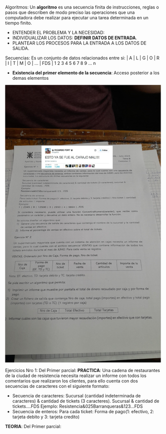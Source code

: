 Algoritmos: 
    Un **algoritmo** es una secuencia finita de instrucciones, reglas o pasos que describen de modo preciso las operaciones que una computadora debe realizar para ejecutar una tarea determinada en un tiempo finito.

- ENTENDER EL PROBLEMA Y LA NECESIDAD: 
- INDIVIDUALIZAR LOS DATOS: **DEFINIR DATOS DE ENTRADA**.
- PLANTEAR LOS PROCESOS PARA LA ENTRADA A LOS DATOS DE SALIDA.

Secuencias: Es un conjunto de datos relacionados entre si:
| A | L | G | O | R | I | T | M | O | ... | FDS |
  1   2   3   4   5   6   7   8   9   ...    n


- **Existencia del primer elemento de la secuencia**: Acceso posterior a los demas elementos






![parcial_1](PrimerParcialAlgoritmos.jpeg)

Ejercicios Nro 1: Del Primer parcial: **PRACTICA**:
Una cadena de restaurantes de la ciudad de resistencia necesita realizar un informe con todos los comentarios que realizaron los clientes, para ello cuenta con dos secuencias de caracteres con el siguiente formato:
- Secuencia de caracteres:
Sucursal (cantidad indeterminada de caracteres) & cantidad de tickets (3 caracteres). Sucursal & cantidad de tickets....FDS
Ejemplo:
Resistencia&025Barranqueras&123...FDS
- Secuencia de enteros:
Para cada ticket: Forma de pago(1: efectivo, 2: tarjeta debito y 3: tarjeta credito)

**TEORIA**: Del Primer parcial: 






















